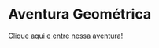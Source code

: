 <h1>Aventura Geométrica</h1>
<a href="https://gabriellecorrea.github.io/aventura-geometrica/">Clique aqui e entre nessa aventura!</a>
